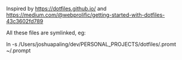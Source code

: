 Inspired by https://dotfiles.github.io/ and https://medium.com/@webprolific/getting-started-with-dotfiles-43c3602fd789

All these files are symlinked, eg:

ln -s /Users/joshuapaling/dev/PERSONAL_PROJECTS/dotfiles/.promt ~/.prompt